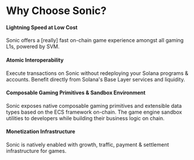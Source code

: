 # Why Choose Sonic?

#### Lightning Speed at Low Cost

Sonic offers a \[really] fast on-chain game experience amongst all gaming L1s, powered by SVM.

#### Atomic Interoperability

Execute transactions on Sonic without redeploying your Solana programs & accounts. Benefit directly from Solana's Base Layer services and liquidity.

#### Composable Gaming Primitives & Sandbox Environment

Sonic exposes native composable gaming primitives and extensible data types based on the ECS framework on-chain. The game engine sandbox utilities to developers while building their business logic on chain.

#### Monetization Infrastructure

Sonic is natively enabled with growth, traffic, payment & settlement infrastructure for games.
